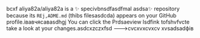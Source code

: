 bcxf
aliya82a/aliya82a is a ✨ specivbnsdfasdfmal asdsa✨ repository because its `REj,ADME.md` (thibs filesasdcda) appears on your GitHub profile.івавчясавasdhgj
You can click the Prdsaeview lsdfink tofshvfvcte take a look at your changes.asdcxzczxfsd
--->cvcxvxcvxcv
xvsadsadфів
